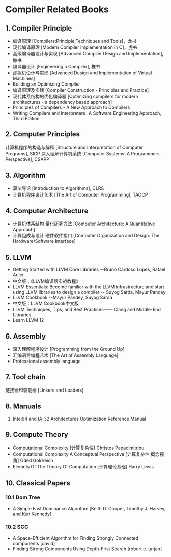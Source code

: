 # Compiler Related Books

## 1. Compiler Principle

* 编译原理 [Compilers:Principle,Techniques and Tools]，龙书
* 现代编译原理 [Modern Compiler Implementation in C]，虎书
* 高级编译器设计与实现 [Advanced Compiler Design and Implementation], 鲸书
* 编译器设计 [Engineering a Compiler], 橡书
* 虚拟机设计与实现 [Advanced Design and Implementation of Virtual Machines]
* Building an Optimizing Compiler
* 编译原理及实践 [Compiler Construction - Principles and Practice]
* 现代体系结构的优化编译器 [Optimizing compilers for modern architectures - a dependency based approach]
* Principles of Compilers - A New Approach to Compilers
* Writing Compilers and Interpreters_ A Software Engineering Approach, Third Edition

## 2. Computer Principles

计算机程序的构造与解释 [Structure and Interpretation of Computer Programs], SICP
深入理解计算机系统 [Computer Systems: A Programmers Perspective], CSAPP

## 3. Algorithm

* 算法导论 [Introduction to Algorithms], CLRS
* 计算机程序设计艺术 [The Art of Computer Programming], TAOCP

## 4. Computer Architecture

* 计算机体系结构 量化研究方法 [Computer Architecture: A Quantitative Approach]
* 计算组成与设计 硬件软件接口 [Computer Organization and Design: The Hardware/Software Interface]

## 5. LLVM

* Getting Started with LLVM Core Libraries --Bruno Cardoso Lopes, Rafael Auler
* 中文版：《LLVM编译器实战教程》
* LLVM Essentials: Become familiar with the LLVM infrastructure and start using LLVM libraries to design a compiler -- Suyog Sarda, Mayur Pandey
* LLVM Cookbook --Mayur Pandey, Suyog Sarda
* 中文版：LLVM Cookbook中文版
* LLVM Techniques, Tips, and Best Practices—— Clang and Middle-End Libraries
* Learn LLVM 12

## 6. Assembly

* 深入理解程序设计 [Programming from the Ground Up]
* 汇编语言编程艺术 [The Art of Assembly Language]
* Professional assembly language

## 7. Tool chain

链接器和装载器 [Linkers and Loaders]

## 8. Manuals

1. Intel64 and IA-32 Architectures Optimization Reference Manual

## 9. Compute Theory

* Computational Complexity [计算复杂性] Christos Papadimitriou
* Computational Complexity A Conceptual Perspective [计算复杂性 概念视角] Oded Goldreich
* Elemnts Of The Theory Of Computation [计算理论基础] Harry Lewis

## 10. Classical Papers

### 10.1 Dom Tree

* A Simple Fast Dominance Algorithm [Keith D. Cooper, Timothy J. Harvey, and Ken Kennedy]

### 10.2 SCC

* A Space-Efficient Algorithm for Finding Strongly Connected components [david]
* Finding Strong Components Using Depth-First Search [robert e. tarjan]